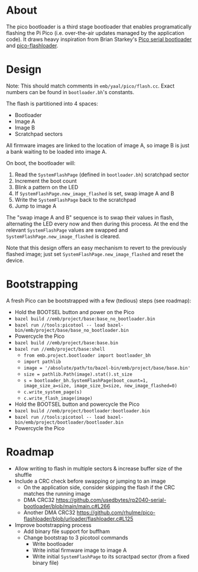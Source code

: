 # About
The pico bootloader is a third stage bootloader that enables programatically flashing the Pi Pico (i.e. over-the-air updates managed by the application code). It draws heavy inspiration from Brian Starkey's [Pico serial bootloader](https://blog.usedbytes.com/2021/12/pico-serial-bootloader/) and [pico-flashloader](https://github.com/rhulme/pico-flashloader).

# Design
Note: This should match comments in `emb/yaal/pico/flash.cc`. Exact numbers can be found in `bootloader.bh`'s constants.

The flash is partitioned into 4 spaces:
- Bootloader
- Image A
- Image B
- Scratchpad sectors

All firmware images are linked to the location of image A, so image B is just a bank waiting to be loaded into image A.

On boot, the bootloader will:
1. Read the `SystemFlashPage` (defined in `bootloader.bh`) scratchpad sector
2. Increment the boot count
3. Blink a pattern on the LED
4. If `SystemFlashPage.new_image_flashed` is set, swap image A and B
5. Write the `SystemFlashPage` back to the scratchpad
6. Jump to image A


The "swap image A and B" sequence is to swap their values in flash, alternating the LED every now and then during this process. At the end the relevant `SystemFlashPage` values are swapped and `SystemFlashPage.new_image_flashed` is cleared.

Note that this design offers an easy mechanism to revert to the previously flashed image; just set `SystemFlashPage.new_image_flashed` and reset the device.

# Bootstrapping
A fresh Pico can be bootstrapped with a few (tedious) steps (see roadmap):
- Hold the BOOTSEL button and power on the Pico
- `bazel build //emb/project/base:base_no_bootloader.bin`
- `bazel run //tools:picotool -- load bazel-bin/emb/project/base/base_no_bootloader.bin`
- Powercycle the Pico
- `bazel build //emb/project/base:base.bin`
- `bazel run //emb/project/base:shell`
  - `from emb.project.bootloader import bootloader_bh`
  - `import pathlib`
  - `image = '/absolute/path/to/bazel-bin/emb/project/base/base.bin'`
  - `size = pathlib.Path(image).stat().st_size`
  - `s = bootloader_bh.SystemFlashPage(boot_count=1, image_size_a=size, image_size_b=size, new_image_flashed=0)`
  - `c.write_system_page(s)`
  - `c.write_flash_image(image)`
- Hold the BOOTSEL button and powercycle the Pico
- `bazel build //emb/project/bootloader:bootloader.bin`
- `bazel run //tools:picotool -- load bazel-bin/emb/project/bootloader/bootloader.bin`
- Powercycle the Pico


# Roadmap
- Allow writing to flash in multiple sectors & increase buffer size of the shuffle
- Include a CRC check before swapping or jumping to an image
  - On the application side, consider skipping the flash if the CRC matches the running image
  - DMA CRC32 https://github.com/usedbytes/rp2040-serial-bootloader/blob/main/main.c#L266
  - Another DMA CRC32 https://github.com/rhulme/pico-flashloader/blob/urloader/flashloader.c#L125
- Improve bootstrapping process
  - Add binary file support for buffham
  - Change bootstrap to 3 picotool commands
    - Write bootloader
    - Write initial firmware image to image A
    - Write initial `SystemFlashPage` to its scractpad sector (from a fixed binary file)
